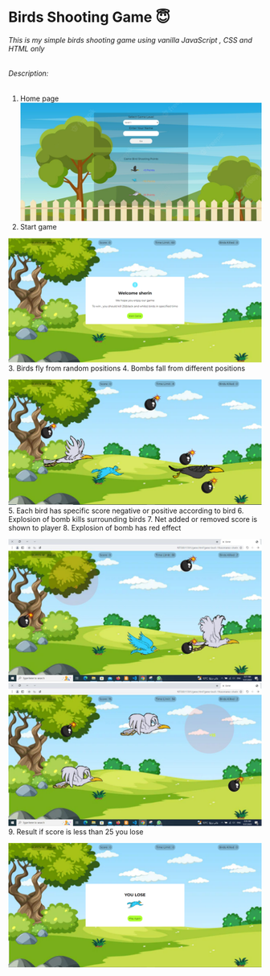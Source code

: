 # Birds Shooting Game :innocent:
###### This is my simple birds shooting game using vanilla JavaScript , CSS and HTML only

###### Description:
1. Home page
![Alt text](assets/home1.PNG)
2. Start game

![Alt text](assets/game1.PNG)
3. Birds fly from random positions
4. Bombs fall from different positions

![Alt text](assets/game2.PNG)
5. Each bird has specific score negative or positive according to bird
6. Explosion of bomb kills surrounding birds
7. Net added or removed score is shown to player 
8. Explosion of bomb has red effect

![Alt text](assets/game4.jpg)
![Alt text](assets/game5.jpg)
9. Result if score is less than 25 you lose

![Alt text](assets/game3.PNG)
